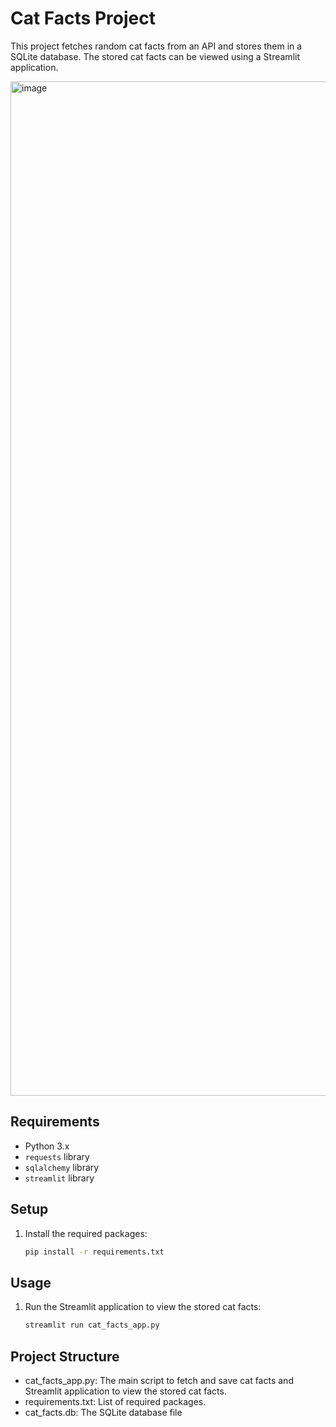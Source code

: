 # Cat Facts Project

This project fetches random cat facts from an API and stores them in a SQLite database. The stored cat facts can be viewed using a Streamlit application.

<img width="1623" alt="image" src="https://github.com/user-attachments/assets/ff176150-361f-43f8-ac8a-d9befa670370">

## Requirements

- Python 3.x
- `requests` library
- `sqlalchemy` library
- `streamlit` library

## Setup

1. Install the required packages:

    ```bash
    pip install -r requirements.txt

## Usage

1. Run the Streamlit application to view the stored cat facts:

    ```bash
    streamlit run cat_facts_app.py
   
## Project Structure
* cat_facts_app.py: The main script to fetch and save cat facts and Streamlit application to view the stored cat facts.
* requirements.txt: List of required packages.
* cat_facts.db: The SQLite database file
